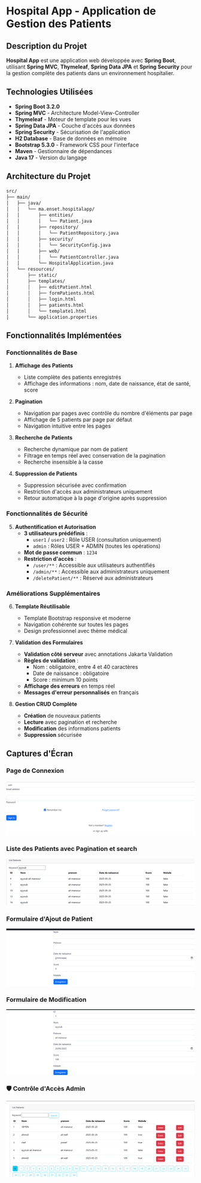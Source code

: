 # Hospital App - Application de Gestion des Patients

##  Description du Projet

**Hospital App** est une application web développée avec **Spring Boot**, utilisant **Spring MVC**, **Thymeleaf**, **Spring Data JPA** et **Spring Security** pour la gestion complète des patients dans un environnement hospitalier.

##  Technologies Utilisées

- **Spring Boot 3.2.0**
- **Spring MVC** - Architecture Model-View-Controller
- **Thymeleaf** - Moteur de template pour les vues
- **Spring Data JPA** - Couche d'accès aux données
- **Spring Security** - Sécurisation de l'application
- **H2 Database** - Base de données en mémoire
- **Bootstrap 5.3.0** - Framework CSS pour l'interface
- **Maven** - Gestionnaire de dépendances
- **Java 17** - Version du langage

##  Architecture du Projet

```
src/
├── main/
│   ├── java/
│   │   └── ma.enset.hospitalapp/
│   │       ├── entities/
│   │       │   └── Patient.java
│   │       ├── repository/
│   │       │   └── PatientRepository.java
│   │       ├── security/
│   │       │   └── SecurityConfig.java
│   │       ├── web/
│   │       │   └── PatientController.java
│   │       └── HospitalApplication.java
│   └── resources/
│       ├── static/
│       ├── templates/
│       │   ├── editPatient.html
│       │   ├── formPatients.html
│       │   ├── login.html
│       │   ├── patients.html
│       │   └── template1.html
│       └── application.properties
```

##  Fonctionnalités Implémentées

###  Fonctionnalités de Base

1. **Affichage des Patients**
   - Liste complète des patients enregistrés
   - Affichage des informations : nom, date de naissance, état de santé, score

2. **Pagination**
   - Navigation par pages avec contrôle du nombre d'éléments par page
   - Affichage de 5 patients par page par défaut
   - Navigation intuitive entre les pages

3. **Recherche de Patients**
   - Recherche dynamique par nom de patient
   - Filtrage en temps réel avec conservation de la pagination
   - Recherche insensible à la casse

4. **Suppression de Patients**
   - Suppression sécurisée avec confirmation
   - Restriction d'accès aux administrateurs uniquement
   - Retour automatique à la page d'origine après suppression

###  Fonctionnalités de Sécurité

5. **Authentification et Autorisation**
   - **3 utilisateurs prédéfinis** :
     - `user1` / `user2` : Rôle USER (consultation uniquement)
     - `admin` : Rôles USER + ADMIN (toutes les opérations)
   - **Mot de passe commun** : `1234`
   - **Restriction d'accès** :
     - `/user/**` : Accessible aux utilisateurs authentifiés
     - `/admin/**` : Accessible aux administrateurs uniquement
     - `/deletePatient/**` : Réservé aux administrateurs

###  Améliorations Supplémentaires

6. **Template Réutilisable**
   - Template Bootstrap responsive et moderne
   - Navigation cohérente sur toutes les pages
   - Design professionnel avec thème médical

7. **Validation des Formulaires**
   - **Validation côté serveur** avec annotations Jakarta Validation
   - **Règles de validation** :
     - Nom : obligatoire, entre 4 et 40 caractères
     - Date de naissance : obligatoire
     - Score : minimum 10 points
   - **Affichage des erreurs** en temps réel
   - **Messages d'erreur personnalisés** en français

8. **Gestion CRUD Complète**
   - **Création** de nouveaux patients
   - **Lecture** avec pagination et recherche
   - **Modification** des informations patients
   - **Suppression** sécurisée

##  Captures d'Écran

###  Page de Connexion

![Page de Login](img/login.png)

###  Liste des Patients avec Pagination et search


![Liste des Patients](img/search.png)



###  Formulaire d'Ajout de Patient


![Formulaire d'Ajout](img/add.png)

### Formulaire de Modification


![Formulaire de Modification](img/edit.png)
### 🛡️ Contrôle d'Accès Admin


![Contrôle d'Accès](img/admin.png)

